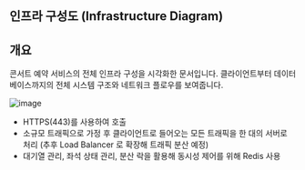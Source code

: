 ## 인프라 구성도 (Infrastructure Diagram)
## 개요
콘서트 예약 서비스의 전체 인프라 구성을 시각화한 문서입니다. 클라이언트부터 데이터베이스까지의 전체 시스템 구조와 네트워크 플로우를 보여줍니다.

![image](https://github.com/user-attachments/assets/a1f47c7e-245f-47f2-ac0c-f5e8886479d0)

- HTTPS(443)를 사용하여 호출 
- 소규모 트래픽으로 가정 후 클라이언트로 들어오는 모든 트래픽을 한 대의 서버로 처리 (추후 Load Balancer 로 확장해 트래픽 분산 예정)
- 대기열 관리, 좌석 상태 관리, 분산 락을 활용해 동시성 제어를 위해 Redis 사용
